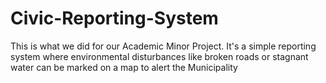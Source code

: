 # Civic-Reporting-System
This is what we did for our Academic Minor Project. It's a simple reporting system where environmental disturbances like broken roads or stagnant water can be marked on a map to alert the Municipality
